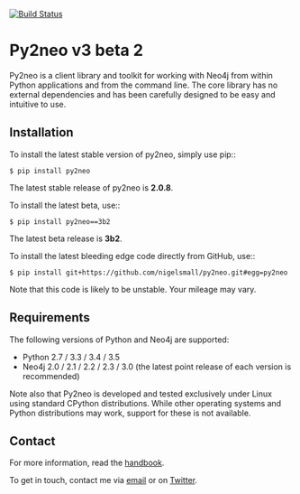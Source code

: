 [![Build Status](https://travis-ci.org/nigelsmall/py2neo.svg?branch=v3)](https://travis-ci.org/nigelsmall/py2neo)

Py2neo v3 beta 2
================

Py2neo is a client library and toolkit for working with Neo4j from within Python applications and from the command line.
The core library has no external dependencies and has been carefully designed to be easy and intuitive to use.


Installation
------------

To install the latest stable version of py2neo, simply use pip::

```
$ pip install py2neo
```

The latest stable release of py2neo is **2.0.8**.

To install the latest beta, use::

```
$ pip install py2neo==3b2
```

The latest beta release is **3b2**.

To install the latest bleeding edge code directly from GitHub, use::

```
$ pip install git+https://github.com/nigelsmall/py2neo.git#egg=py2neo
```

Note that this code is likely to be unstable.
Your mileage may vary.


Requirements
------------

The following versions of Python and Neo4j are supported:

- Python 2.7 / 3.3 / 3.4 / 3.5
- Neo4j 2.0 / 2.1 / 2.2 / 2.3 / 3.0 (the latest point release of each version is recommended)

Note also that Py2neo is developed and tested exclusively under Linux using standard CPython distributions.
While other operating systems and Python distributions may work, support for these is not available.


Contact
-------

For more information, read the [handbook](http://py2neo.org/v3).

To get in touch, contact me via [email](mailto:nigel@py2neo.org) or on [Twitter](https://twitter.com/technige).
